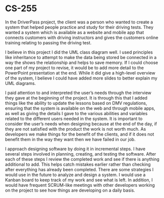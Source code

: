 # CS-255
  In the DriverPass project, the client was a person who wanted to create a system that helped people practice and study for their driving tests. They wanted a system which is available as a website and mobile app that connects customers with driving instructors and gives the customers online training relating to passing the driving test.
	
  I believe in this project I did the UML class diagram well. I used principles like inheritance to attempt to make the data being stored be connected in a way the shows the relationship and helps to save memory. If I could choose one part of my project to revise, it would be to add more detail to the PowerPoint presentation at the end. While it did give a high-level overview of the system, I believe I could have added more slides to better explain my UML diagrams. 
	
  I paid attention to and interpreted the user’s needs through the interview they gave at the beginning of the project. It is through this that I added things like the ability to update the lessons based on DMV regulations, ensuring that the system is available on the web and through mobile apps, as well as giving the details I gave to the various abilities and variables related to the different users needed in the system. It is important to consider the user’s needs when designing because at the end of the day, if they are not satisfied with the product the work is not worth much. As developers we make things for the benefit of the clients, and if it does not benefit them in the way they want then we have failed in our job. 
	
  I approach designing software by doing it in incremental steps. I have several steps involved in planning, creating, and testing the software. After each of these steps I review the completed work and see if there is anything additional to add. This helps catch mistakes earlier rather than checking after everything has already been completed. There are some strategies I would use in the future to analyze and design a system. I would use a Kanban board to keep track of my work and see what is left. In addition, I would have frequent SCRUM-like meetings with other developers working on the project to see how things are developing on a daily basis. 
